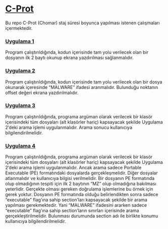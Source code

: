 # [C-Prot](https://www.chomar.com.tr/tr-tr/sayfa.aspx)
Bu repo C-Prot (Chomar) staj süresi boyunca yapılması istenen çalışmaları içermektedir.


### [Uygulama 1](https://github.com/BBilgeKaplan/C-Prot-Staj/blob/main/Uygulama1.cpp)
Program çalıştırıldığında, kodun içerisinde tam yolu verilecek olan bir dosyanın ilk 2 baytı okunup ekrana yazdırılması sağlanmalıdır.
 
### [Uygulama 2](https://github.com/BBilgeKaplan/C-Prot-Staj/blob/main/Uygulama%202%20%20.cpp)
Program çalıştırıldığında, kodun içerisinde tam yolu verilecek olan bir dosya okunarak içeresinde “MALWARE” ifadesi aranmalıdır. Bulunduğu noktanın offset değeri ekrana yazdırılmalıdır.
 
### [Uygulama 3](https://github.com/BBilgeKaplan/C-Prot-Staj/blob/main/Uygulama3.cpp)
Program çalıştırıldığında, programa argüman olarak verilecek bir klasör içerisindeki tüm dosyaları (alt klasörler hariç) kapsayacak şekilde Uygulama 2’deki arama işlemi uygulanmalıdır. Arama sonucu kullanıcıya bilgilendirilmelidir.

### [Uygulama 4](https://github.com/BBilgeKaplan/C-Prot-Staj/blob/main/uygulama4.cpp)
Program çalıştırıldığında, programa argüman olarak verilecek bir klasör içerisindeki tüm dosyaları (alt klasörler hariç) kapsayacak şekilde Uygulama 2’deki arama işlemi uygulanmalıdır. Ancak arama sadece Portable Executable (PE) formatındaki dosyalarda gerçekleşmelidir. Diğer dosyalar atlanmalıdır ve kullanıcıya bilgisi verilmelidir. Bir dosyanın PE formatında olup olmadığının tespiti için ilk 2 baytının “MZ” olup olmadığına bakılması yeterlidir. Gerçekte olması gereken doğrulama işlemlerine bu örnek için gerek yoktur. Dosyanın PE formatında olduğu belirlendikten sonra sadece “executable” flag’ına sahip section’ları kapsayacak şekilde bir arama yapılması gerekmektedir. Yani “MALWARE” ifadesini ararken sadece “executable” flag’ına sahip section’ların sınırları içerisinde arama gerçekleştirilmelidir. Bulunması durumunda section adı ile birlikte konumu kullanıcıya bilgilendirilmelidir.
